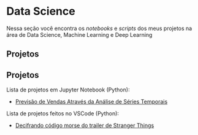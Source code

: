 # Data Science

Nessa seção você encontra os <i>notebooks</i> e <i>scripts</i> dos meus projetos na área de Data Science, Machine Learning e Deep Learning

## Projetos

## Projetos

Lista de projetos em Jupyter Notebook (Python):

- [Previsão de Vendas Através da Análise de Séries Temporais](https://github.com/juniorverli/data-science/blob/main/Previs%C3%A3o_de_Vendas_Atrav%C3%A9s_da_An%C3%A1lise_de_S%C3%A9ries_Temporais.ipynb)


Lista de projetos feitos no VSCode (Python):

- [Decifrando código morse do trailer de Stranger Things](https://github.com/juniorverli/data-science/tree/main/morseCode_StrangerThings)

